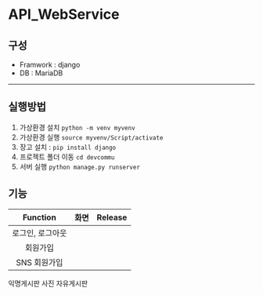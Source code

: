 # API_WebService

## 구성
- Framwork : django
- DB : MariaDB
------

## 실행방법
<!-- Code -->
1. 가상환경 설치 `python -m venv myvenv`
2. 가상환경 실행 `source myvenv/Script/activate`
3. 장고 설치 : `pip install django`
4. 프로젝트 폴더 이동 `cd devcommu`
5. 서버 실행 `python manage.py runserver`

## 기능
<!-- Image -->
|Function|화면|Release|
|:--:|:--:|:--:|
|로그인, 로그아웃|||
|회원가입|||
|SNS 회원가입|||
익명게시판 사진
자유게시판
